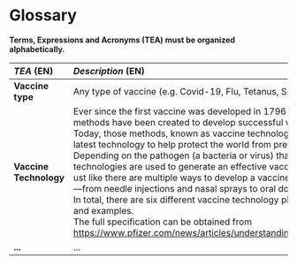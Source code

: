 # Glossary

**Terms, Expressions and Acronyms (TEA) must be organized alphabetically.**

| **_TEA_** (EN) | **_Description_** (EN)                                                                    |                                       
|:---------------|:------------------------------------------------------------------------------------------|
| **Vaccine type**      | Any type of vaccine (e.g. Covid-19, Flu, Tetanus, Smallpox). |
| **Vaccine Technology**        | Ever since the first vaccine was developed in 1796 to treat smallpox,1 several different methods have been created to develop successful vaccines.<br/>Today, those methods, known as vaccine technologies, are more advanced and use the latest technology to help protect the world from preventable diseases.<br/>Depending on the pathogen (a bacteria or virus) that is being targeted, different vaccine technologies are used to generate an effective vaccine.<br/>ust like there are multiple ways to develop a vaccine, they can also take on multiple forms—from needle injections and nasal sprays to oral doses, a more recent innovation.<br/> In total, there are six different vaccine technology platforms, each with its own benefits, and examples.<br/> The full specification can be obtained from https://www.pfizer.com/news/articles/understanding_six_types_of_vaccine_technologies.                                                                      |
| **...**        | ...                                                                                       |








